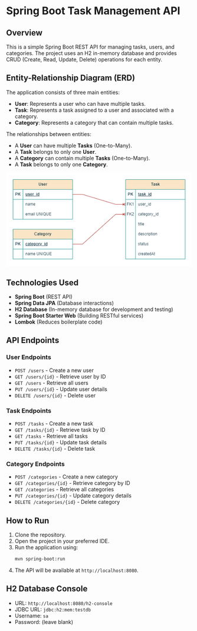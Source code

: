 # Spring Boot Task Management API

## Overview
This is a simple Spring Boot REST API for managing tasks, users, and categories. The project uses an H2 in-memory database and provides CRUD (Create, Read, Update, Delete) operations for each entity.

## Entity-Relationship Diagram (ERD)
The application consists of three main entities:
- **User**: Represents a user who can have multiple tasks.
- **Task**: Represents a task assigned to a user and associated with a category.
- **Category**: Represents a category that can contain multiple tasks.

The relationships between entities:
- A **User** can have multiple **Tasks** (One-to-Many).
- A **Task** belongs to only one **User**.
- A **Category** can contain multiple **Tasks** (One-to-Many).
- A **Task** belongs to only one **Category**.

![ERD](./ERD.png)

## Technologies Used
- **Spring Boot** (REST API)
- **Spring Data JPA** (Database interactions)
- **H2 Database** (In-memory database for development and testing)
- **Spring Boot Starter Web** (Building RESTful services)
- **Lombok** (Reduces boilerplate code)

## API Endpoints
### User Endpoints
- `POST /users` - Create a new user
- `GET /users/{id}` - Retrieve user by ID
- `GET /users` - Retrieve all users
- `PUT /users/{id}` - Update user details
- `DELETE /users/{id}` - Delete user

### Task Endpoints
- `POST /tasks` - Create a new task
- `GET /tasks/{id}` - Retrieve task by ID
- `GET /tasks` - Retrieve all tasks
- `PUT /tasks/{id}` - Update task details
- `DELETE /tasks/{id}` - Delete task

### Category Endpoints
- `POST /categories` - Create a new category
- `GET /categories/{id}` - Retrieve category by ID
- `GET /categories` - Retrieve all categories
- `PUT /categories/{id}` - Update category details
- `DELETE /categories/{id}` - Delete category

## How to Run
1. Clone the repository.
2. Open the project in your preferred IDE.
3. Run the application using:
   ```sh
   mvn spring-boot:run
   ```
4. The API will be available at `http://localhost:8080`.

## H2 Database Console
- URL: `http://localhost:8080/h2-console`
- JDBC URL: `jdbc:h2:mem:testdb`
- Username: `sa`
- Password: (leave blank)

